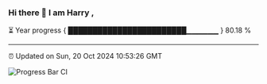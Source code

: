 ### Hi there 👋 I am Harry , 

⏳ Year progress { ████████████████████████▁▁▁▁▁▁ } 80.18 %

---

⏰ Updated on Sun, 20 Oct 2024 10:53:26 GMT

![Progress Bar CI](https://github.com/duykhang68/duykhang68/workflows/Progress%20Bar%20CI/badge.svg)
